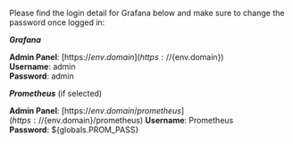 Please find the login detail for Grafana below and make sure to change the password once logged in:

***Grafana***

**Admin Panel**: [https://${env.domain}](https://${env.domain})  
**Username**: admin  
**Password**: admin 


***Prometheus*** (if selected)

**Admin Panel**: [https://${env.domain}/prometheus](https://${env.domain}/prometheus) 
**Username**: Prometheus  
**Password**: ${globals.PROM_PASS} 

